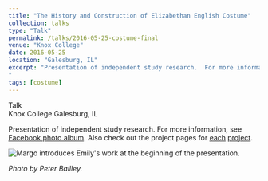 ```yaml
---
title: "The History and Construction of Elizabethan English Costume"
collection: talks
type: "Talk"
permalink: /talks/2016-05-25-costume-final
venue: "Knox College"
date: 2016-05-25
location: "Galesburg, IL"
excerpt: "Presentation of independent study research.  For more information, see [Facebook photo album](https://www.facebook.com/media/set/?set=a.1026541277438073.1073741828.100002466328041&type=1&l=8758bc5f76).  Also check out the project pages for [each](https://emhastings.github.io/costuming/ind-study-gown/) [project](https://emhastings.github.io/costuming/red-kirtle/).  
"
tags: [costume]
---
```


Talk  
Knox College
Galesburg, IL

Presentation of independent study research.  For more information, see [Facebook photo album](https://www.facebook.com/media/set/?set=a.1026541277438073.1073741828.100002466328041&amp;type=1&amp;l=8758bc5f76).  Also check out the project pages for [each](https://emhastings.github.io/costuming/ind-study-gown/) [project](https://emhastings.github.io/costuming/red-kirtle/).

![Margo introduces Emily&apos;s work at the beginning of the presentation.](https://emhastings.github.io/images/final-gown.jpg)

_Photo by Peter Bailley._
